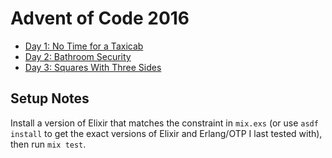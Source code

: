 # Advent of Code 2016

* [Day 1: No Time for a Taxicab](days/01)
* [Day 2: Bathroom Security](days/02)
* [Day 3: Squares With Three Sides](days/03)

## Setup Notes

Install a version of Elixir that matches the constraint in `mix.exs` (or use
`asdf install` to get the exact versions of Elixir and Erlang/OTP I last tested
with), then run `mix test`.
